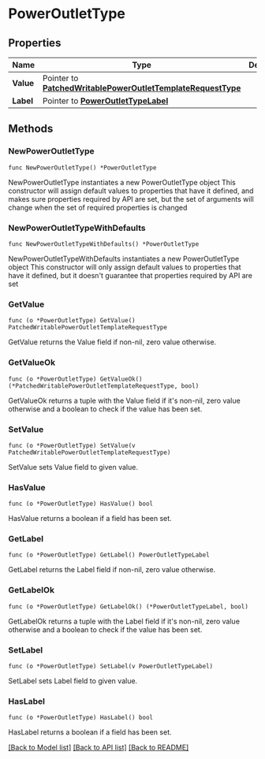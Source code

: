 # PowerOutletType

## Properties

Name | Type | Description | Notes
------------ | ------------- | ------------- | -------------
**Value** | Pointer to [**PatchedWritablePowerOutletTemplateRequestType**](PatchedWritablePowerOutletTemplateRequestType.md) |  | [optional] 
**Label** | Pointer to [**PowerOutletTypeLabel**](PowerOutletTypeLabel.md) |  | [optional] 

## Methods

### NewPowerOutletType

`func NewPowerOutletType() *PowerOutletType`

NewPowerOutletType instantiates a new PowerOutletType object
This constructor will assign default values to properties that have it defined,
and makes sure properties required by API are set, but the set of arguments
will change when the set of required properties is changed

### NewPowerOutletTypeWithDefaults

`func NewPowerOutletTypeWithDefaults() *PowerOutletType`

NewPowerOutletTypeWithDefaults instantiates a new PowerOutletType object
This constructor will only assign default values to properties that have it defined,
but it doesn't guarantee that properties required by API are set

### GetValue

`func (o *PowerOutletType) GetValue() PatchedWritablePowerOutletTemplateRequestType`

GetValue returns the Value field if non-nil, zero value otherwise.

### GetValueOk

`func (o *PowerOutletType) GetValueOk() (*PatchedWritablePowerOutletTemplateRequestType, bool)`

GetValueOk returns a tuple with the Value field if it's non-nil, zero value otherwise
and a boolean to check if the value has been set.

### SetValue

`func (o *PowerOutletType) SetValue(v PatchedWritablePowerOutletTemplateRequestType)`

SetValue sets Value field to given value.

### HasValue

`func (o *PowerOutletType) HasValue() bool`

HasValue returns a boolean if a field has been set.

### GetLabel

`func (o *PowerOutletType) GetLabel() PowerOutletTypeLabel`

GetLabel returns the Label field if non-nil, zero value otherwise.

### GetLabelOk

`func (o *PowerOutletType) GetLabelOk() (*PowerOutletTypeLabel, bool)`

GetLabelOk returns a tuple with the Label field if it's non-nil, zero value otherwise
and a boolean to check if the value has been set.

### SetLabel

`func (o *PowerOutletType) SetLabel(v PowerOutletTypeLabel)`

SetLabel sets Label field to given value.

### HasLabel

`func (o *PowerOutletType) HasLabel() bool`

HasLabel returns a boolean if a field has been set.


[[Back to Model list]](../README.md#documentation-for-models) [[Back to API list]](../README.md#documentation-for-api-endpoints) [[Back to README]](../README.md)


